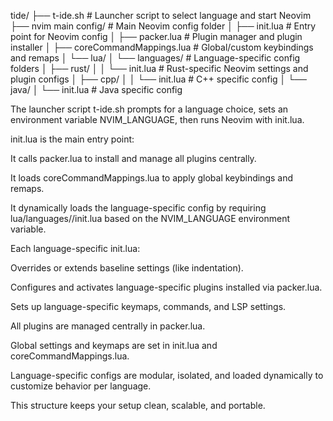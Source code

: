 tide/
├── t-ide.sh                 # Launcher script to select language and start Neovim
├── nvim main config/        # Main Neovim config folder
│   ├── init.lua             # Entry point for Neovim config
│   ├── packer.lua           # Plugin manager and plugin installer
│   ├── coreCommandMappings.lua  # Global/custom keybindings and remaps
│   └── lua/
│       └── languages/       # Language-specific config folders
│           ├── rust/
│           │   └── init.lua # Rust-specific Neovim settings and plugin configs
│           ├── cpp/
│           │   └── init.lua # C++ specific config
│           └── java/
│               └── init.lua # Java specific config



The launcher script t-ide.sh prompts for a language choice, sets an environment variable NVIM_LANGUAGE, then runs Neovim with init.lua.

init.lua is the main entry point:

It calls packer.lua to install and manage all plugins centrally.

It loads coreCommandMappings.lua to apply global keybindings and remaps.

It dynamically loads the language-specific config by requiring lua/languages/<language>/init.lua based on the NVIM_LANGUAGE environment variable.

Each language-specific init.lua:

Overrides or extends baseline settings (like indentation).

Configures and activates language-specific plugins installed via packer.lua.

Sets up language-specific keymaps, commands, and LSP settings.





All plugins are managed centrally in packer.lua.

Global settings and keymaps are set in init.lua and coreCommandMappings.lua.

Language-specific configs are modular, isolated, and loaded dynamically to customize behavior per language.

This structure keeps your setup clean, scalable, and portable.


